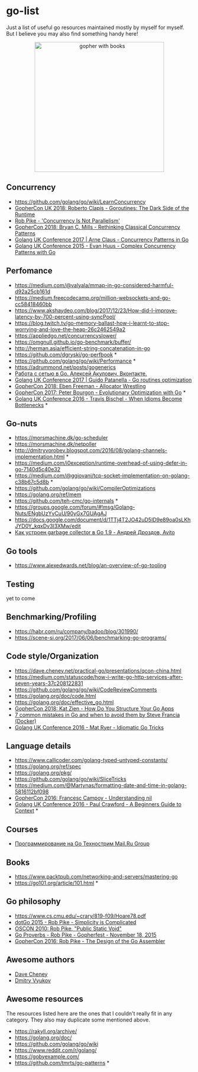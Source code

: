 # go-list
<p>Just a list of useful go resources maintained mostly by myself for myself. But I believe you may also find something handy here!</p>
<p align="center"><img src="https://pbs.twimg.com/profile_images/717802216824840192/epO_pg3z.jpg" width="350px" alt="gopher with books"></img></p>

## Concurrency
* https://github.com/golang/go/wiki/LearnConcurrency
* [GopherCon UK 2018: Roberto Clapis - Goroutines: The Dark Side of the Runtime](https://youtu.be/4CrL3Ygh7S0)
* [Rob Pike - 'Concurrency Is Not Parallelism'](https://youtu.be/cN_DpYBzKso)
* [GopherCon 2018: Bryan C. Mills - Rethinking Classical Concurrency Patterns](https://youtu.be/5zXAHh5tJqQ)
* [Golang UK Conference 2017 | Arne Claus - Concurrency Patterns in Go](https://youtu.be/rDRa23k70CU)
* [Golang UK Conference 2015 - Evan Huus - Complex Concurrency Patterns with Go](https://youtu.be/2HOO5gIgyMg)
## Perfomance
* https://medium.com/@valyala/mmap-in-go-considered-harmful-d92a25cb161d
* https://medium.freecodecamp.org/million-websockets-and-go-cc58418460bb
* https://www.akshaydeo.com/blog/2017/12/23/How-did-I-improve-latency-by-700-percent-using-syncPool/
* https://blog.twitch.tv/go-memory-ballast-how-i-learnt-to-stop-worrying-and-love-the-heap-26c2462549a2
* https://appliedgo.net/concurrencyslower/
* https://omgnull.github.io/go-benchmark/buffer/
* http://herman.asia/efficient-string-concatenation-in-go
* https://github.com/dgryski/go-perfbook *
* https://github.com/golang/go/wiki/Performance *
* https://adrummond.net/posts/gogenerics
* [Работа с сетью в Go. Алексей Акулович, Вконтакте.](https://youtu.be/p1ILhiq5Clw)
* [Golang UK Conference 2017 | Guido Patanella - Go routines optimization](https://youtu.be/yo-CkroaQhs)
* [GopherCon 2018: Eben Freeman - Allocator Wrestling](https://youtu.be/M0HER1G5BRw)
* [GopherCon 2017: Peter Bourgon - Evolutionary Optimization with Go](https://youtu.be/ha8gdZ27wMo) *
* [Golang UK Conference 2016 - Travis Bischel - When Idioms Become Bottlenecks](https://youtu.be/q7s30kFHBdw) *
## Go-nuts
* https://morsmachine.dk/go-scheduler
* https://morsmachine.dk/netpoller
* http://dmitryvorobev.blogspot.com/2016/08/golang-channels-implementation.html *
* https://medium.com/i0exception/runtime-overhead-of-using-defer-in-go-7140d5c40e32
* https://medium.com/@ggiovani/tcp-socket-implementation-on-golang-c38b67c5d8b *
* https://github.com/golang/go/wiki/CompilerOptimizations
* https://golang.org/ref/mem
* https://github.com/teh-cmc/go-internals *
* https://groups.google.com/forum/#!msg/Golang-Nuts/ENgbUzYvCuU/90yGx7GUAgAJ
* https://docs.google.com/document/d/1TTj4T2JO42uD5ID9e89oa0sLKhJYD0Y_kqxDv3I3XMw/edit
* [Как устроен garbage collector в Go 1.9 - Андрей Дроздов, Avito](https://youtu.be/CX4GSErFenI)
## Go tools
* https://www.alexedwards.net/blog/an-overview-of-go-tooling
## Testing
yet to come
## Benchmarking/Profiling
* https://habr.com/ru/company/badoo/blog/301990/
* https://scene-si.org/2017/06/06/benchmarking-go-programs/
## Code style/Organization
* https://dave.cheney.net/practical-go/presentations/qcon-china.html
* https://medium.com/statuscode/how-i-write-go-http-services-after-seven-years-37c208122831
* https://github.com/golang/go/wiki/CodeReviewComments
* https://golang.org/doc/code.html
* https://golang.org/doc/effective_go.html
* [GopherCon 2018: Kat Zien - How Do You Structure Your Go Apps](https://youtu.be/oL6JBUk6tj0)
* [7 common mistakes in Go and when to avoid them by Steve Francia (Docker)](https://youtu.be/29LLRKIL_TI)
* [Golang UK Conference 2016 - Mat Ryer - Idiomatic Go Tricks](https://youtu.be/yeetIgNeIkc)
## Language details
* https://www.callicoder.com/golang-typed-untyped-constants/
* https://golang.org/ref/spec
* https://golang.org/pkg/
* https://github.com/golang/go/wiki/SliceTricks
* https://medium.com/@Martynas/formatting-date-and-time-in-golang-5816112bf098
* [GopherCon 2016: Francesc Campoy - Understanding nil](https://youtu.be/ynoY2xz-F8s)
* [Golang UK Conference 2016 - Paul Crawford - A Beginners Guide to Context](https://youtu.be/r4Mlm6qEWRs) *
## Courses
* [Программирование на Go Технострим Mail.Ru Group](https://www.youtube.com/watch?v=9Pk7xAT_aCU&list=PLrCZzMib1e9q-X5V9pTM6J0AemRWseM7I)
## Books
* https://www.packtpub.com/networking-and-servers/mastering-go
* https://go101.org/article/101.html *
## Go philosophy 
* https://www.cs.cmu.edu/~crary/819-f09/Hoare78.pdf
* [dotGo 2015 - Rob Pike - Simplicity is Complicated](https://youtu.be/rFejpH_tAHM)
* [OSCON 2010: Rob Pike, "Public Static Void"](https://youtu.be/5kj5ApnhPAE)
* [Go Proverbs - Rob Pike - Gopherfest - November 18, 2015](https://youtu.be/PAAkCSZUG1c)
* [GopherCon 2016: Rob Pike - The Design of the Go Assembler](https://youtu.be/KINIAgRpkDA)
## Awesome authors
* [Dave Cheney](https://dave.cheney.net/)
* [Dmitry Vyukov](http://www.1024cores.net/)
## Awesome resources
The resources listed here are the ones that I couldn't really fit in any category. They also may duplicate some mentioned above.
* https://rakyll.org/archive/
* https://golang.org/doc/
* https://github.com/golang/go/wiki
* https://www.reddit.com/r/golang/
* https://gobyexample.com/
* https://github.com/tmrts/go-patterns *
